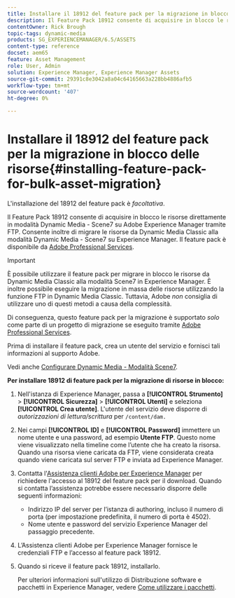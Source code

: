```yaml
---
title: Installare il 18912 del feature pack per la migrazione in blocco delle risorse
description: Il Feature Pack 18912 consente di acquisire in blocco le risorse tramite FTP o di migrare le risorse da Dynamic Media Classic a Dynamic Media su Adobe Experience Manager. Questo feature pack opzionale è disponibile dal supporto Adobe.
contentOwner: Rick Brough
topic-tags: dynamic-media
products: SG_EXPERIENCEMANAGER/6.5/ASSETS
content-type: reference
docset: aem65
feature: Asset Management
role: User, Admin
solution: Experience Manager, Experience Manager Assets
source-git-commit: 29391c8e3042a8a04c64165663a228bb4886afb5
workflow-type: tm+mt
source-wordcount: '407'
ht-degree: 0%

---
```


# Installare il 18912 del feature pack per la migrazione in blocco delle risorse{#installing-feature-pack-for-bulk-asset-migration}

L&#39;installazione del 18912 del feature pack è *facoltativa*.

Il Feature Pack 18912 consente di acquisire in blocco le risorse direttamente in modalità Dynamic Media - Scene7 su Adobe Experience Manager tramite FTP. Consente inoltre di migrare le risorse da Dynamic Media Classic alla modalità Dynamic Media - Scene7 su Experience Manager. Il feature pack è disponibile da [Adobe Professional Services](https://business.adobe.com/customers/consulting-services/main.html).

>[!IMPORTANT]
>
>È possibile utilizzare il feature pack per migrare in blocco le risorse da Dynamic Media Classic alla modalità Scene7 in Experience Manager. È inoltre possibile eseguire la migrazione in massa delle risorse utilizzando la funzione FTP in Dynamic Media Classic. Tuttavia, Adobe *non* consiglia di utilizzare uno di questi metodi a causa della complessità.
>
>Di conseguenza, questo feature pack per la migrazione è supportato *solo* come parte di un progetto di migrazione se eseguito tramite [Adobe Professional Services](https://business.adobe.com/customers/consulting-services/main.html).

Prima di installare il feature pack, crea un utente del servizio e fornisci tali informazioni al supporto Adobe.

Vedi anche [Configurare Dynamic Media - Modalità Scene7](/help/assets/config-dms7.md).

**Per installare 18912 di feature pack per la migrazione di risorse in blocco:**

1. Nell&#39;istanza di Experience Manager, passa a **[!UICONTROL Strumento]** > **[!UICONTROL Sicurezza]** > **[!UICONTROL Utenti]** e seleziona **[!UICONTROL Crea utente]**. L&#39;utente del servizio deve disporre di *autorizzazioni di lettura/scrittura* per `/content/dam.`
1. Nei campi **[!UICONTROL ID]** e **[!UICONTROL Password]** immettere un nome utente e una password, ad esempio **Utente FTP**. Questo nome viene visualizzato nella timeline come l’utente che ha creato la risorsa. Quando una risorsa viene caricata da FTP, viene considerata creata quando viene caricata sul server FTP e inviata ad Experience Manager.
1. Contatta l&#39;[Assistenza clienti Adobe per Experience Manager](https://experienceleague.adobe.com/it?support-solution=General#support) per richiedere l&#39;accesso al 18912 del feature pack per il download. Quando si contatta l’assistenza potrebbe essere necessario disporre delle seguenti informazioni:

   * Indirizzo IP del server per l’istanza di authoring, incluso il numero di porta (per impostazione predefinita, il numero di porta è 4502).
   * Nome utente e password del servizio Experience Manager del passaggio precedente.

1. L’Assistenza clienti Adobe per Experience Manager fornisce le credenziali FTP e l’accesso al feature pack 18912.
1. Quando si riceve il feature pack 18912, installarlo.

   Per ulteriori informazioni sull&#39;utilizzo di Distribuzione software e pacchetti in Experience Manager, vedere [Come utilizzare i pacchetti](/help/sites-administering/package-manager.md).

